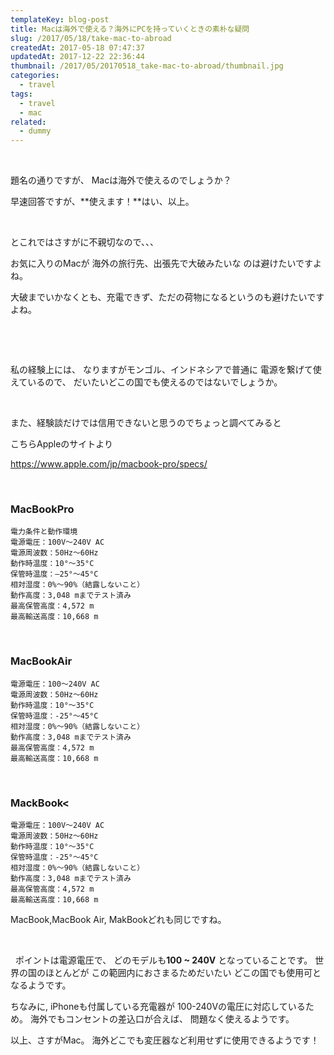 ```yaml
---
templateKey: blog-post
title: Macは海外で使える？海外にPCを持っていくときの素朴な疑問
slug: /2017/05/18/take-mac-to-abroad
createdAt: 2017-05-18 07:47:37
updatedAt: 2017-12-22 22:36:44
thumbnail: /2017/05/20170518_take-mac-to-abroad/thumbnail.jpg
categories:
  - travel
tags:
  - travel
  - mac
related:
  - dummy
---
```


&nbsp;

題名の通りですが、
Macは海外で使えるのでしょうか？

早速回答ですが、**使えます！**はい、以上。
<div class="adsense"></div>

&nbsp;

とこれではさすがに不親切なので、、、

お気に入りのMacが
海外の旅行先、出張先で大破みたいな
のは避けたいですよね。

大破までいかなくとも、充電できず、ただの荷物になるというのも避けたいですよね。

&nbsp;

&nbsp;

私の経験上には、
なりますがモンゴル、インドネシアで普通に
電源を繋げて使えているので、
だいたいどこの国でも使えるのではないでしょうか。

&nbsp;

また、経験談だけでは信用できないと思うのでちょっと調べてみると

こちらAppleのサイトより

https://www.apple.com/jp/macbook-pro/specs/

&nbsp;
<h3>MacBookPro</h3>

```
電力条件と動作環境
電源電圧：100V～240V AC
電源周波数：50Hz〜60Hz
動作時温度：10°〜35°C
保管時温度：–25°〜45°C
相対湿度：0%〜90%（結露しないこと）
動作高度：3,048 mまでテスト済み
最高保管高度：4,572 m
最高輸送高度：10,668 m
```

&nbsp;
<h3>MacBookAir</h3>

```
電源電圧：100〜240V AC
電源周波数：50Hz〜60Hz
動作時温度：10°〜35°C
保管時温度：-25°〜45°C
相対湿度：0%〜90%（結露しないこと）
動作高度：3,048 mまでテスト済み
最高保管高度：4,572 m
最高輸送高度：10,668 m
```

&nbsp;
<h3>MackBook<</h3>

```
電源電圧：100V〜240V AC
電源周波数：50Hz〜60Hz
動作時温度：10°〜35°C
保管時温度：-25°〜45°C
相対湿度：0%〜90%（結露しないこと）
動作高度：3,048 mまでテスト済み
最高保管高度：4,572 m
最高輸送高度：10,668 m
```
MacBook,MacBook Air, MakBookどれも同じですね。

&nbsp;

&nbsp;
ポイントは電源電圧で、
どのモデルも<strong>100 ~ 240V</strong> となっていることです。
世界の国のほとんどが
この範囲内におさまるためだいたい
どこの国でも使用可となるようです。

ちなみに,
iPhoneも付属している充電器が
100-240Vの電圧に対応しているため。
海外でもコンセントの差込口が合えば、
問題なく使えるようです。

以上、さすがMac。
海外どこでも変圧器など利用せずに使用できるようです！
<div class="adsense"></div>
